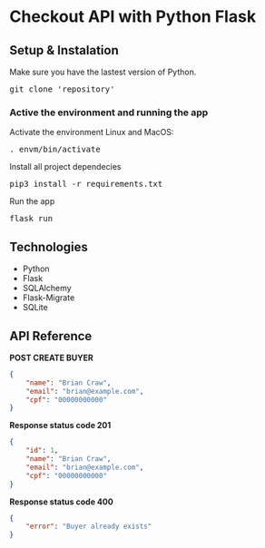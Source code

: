 # Checkout API with Python Flask

## Setup & Instalation
Make sure you have the lastest version of Python.
<pre>git clone 'repository'</pre>

### Active the environment and running the app
Activate the environment Linux and MacOS:
<pre>. envm/bin/activate</pre>
Install all project dependecies
<pre>pip3 install -r requirements.txt</pre>
Run the app
<pre>flask run</pre>

## Technologies
 - Python
 - Flask
 - SQLAlchemy
 - Flask-Migrate
 - SQLite

## API Reference

__POST CREATE BUYER__
```json
{
    "name": "Brian Craw",
    "email": "brian@example.com",
	"cpf": "00000000000"
}
```
__Response status code 201__
```json
{
    "id": 1,
    "name": "Brian Craw",
    "email": "brian@example.com",
    "cpf": "00000000000"
}
```

__Response status code 400__
```json
{
    "error": "Buyer already exists"
}
```